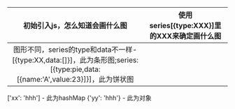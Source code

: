 | 初始引入js，怎么知道会画什么图                                                                                                | 使用series[{type:XXX}]里的XXX来确定画什么图 |
| :--:                                                                                                                          | :--:                                        |
| 图形不同，series的type和data不一样-[{type:XX,data:[]}]，此为条形图;series:[{type:pie,data:[{name:'A',value:23}]}]，此为饼状图 |

['xx': 'hhh'] - 此为hashMap
{'yy': 'hhh'} - 此为对象

